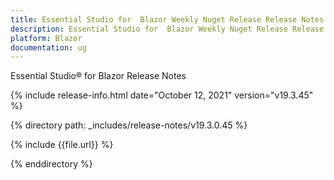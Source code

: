 ```yaml
---
title: Essential Studio for  Blazor Weekly Nuget Release Release Notes  
description: Essential Studio for  Blazor Weekly Nuget Release Release Notes  
platform: Blazor
documentation: ug
---
```


Essential Studio&reg; for  Blazor  Release Notes  

{% include release-info.html date="October 12, 2021"  version="v19.3.45" %} 


{% directory path: _includes/release-notes/v19.3.0.45 %}

{% include {{file.url}} %}

{% enddirectory %}